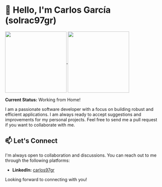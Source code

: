 # 👋 Hello, I'm Carlos García (solrac97gr)

<a href="https://carlos.lat">
  <img height=200 align="center" src="https://github-readme-stats.vercel.app/api?username=solrac97gr&show_icons=true" />
</a>
<a href="https://carlos.lat">
  <img height=200 align="center" src="https://github-readme-stats.vercel.app/api/top-langs?username=solrac97gr&layout=compact&langs_count=8&hide=javascript,html,css,mdx&card_width=320" />
</a>


**Current Status:** Working from Home!

I am a passionate software developer with a focus on building robust and efficient applications. I am always ready to accept suggestions and improvements for my personal projects. Feel free to send me a pull request if you want to collaborate with me.

## 📫 Let's Connect

I'm always open to collaboration and discussions. You can reach out to me through the following platforms:

- **LinkedIn:** [carlos97gr](https://www.linkedin.com/in/carlos97gr/)

Looking forward to connecting with you!
